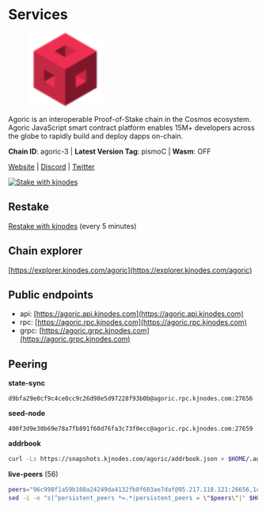 # Services

<figure><img src="https://raw.githubusercontent.com/kj89/cosmos-images/main/logos/agoric.png" width="150" alt=""><figcaption></figcaption></figure>

Agoric is an interoperable Proof-of-Stake chain in the Cosmos ecosystem.  Agoric JavaScript smart contract platform enables 15M+ developers across the  globe to rapidly build and deploy dapps on-chain.

**Chain ID**: agoric-3 | **Latest Version Tag**: pismoC | **Wasm**: OFF

[Website](https://agoric.com) | [Discord](https://discord.com/invite/qDW8DRes4s) | [Twitter](https://twitter.com/agoric)

[![Stake with kjnodes](https://i.ibb.co/cr44Q8j/button-stake-with-kjnodes.png)](https://restake.app/agoric/agoricvaloper1ku5sm2twlsywdrp4wz3kfwgyrtqtp0lpr3nvk8)

## Restake

[Restake with kjnodes](https://restake.app/agoric/agoricvaloper1ku5sm2twlsywdrp4wz3kfwgyrtqtp0lpr3nvk8) (every 5 minutes)
## Chain explorer
[https://explorer.kjnodes.com/agoric](https://explorer.kjnodes.com/agoric)

## Public endpoints

* api: [https://agoric.api.kjnodes.com](https://agoric.api.kjnodes.com)
* rpc: [https://agoric.rpc.kjnodes.com](https://agoric.rpc.kjnodes.com)
* grpc: [https://agoric.grpc.kjnodes.com](https://agoric.grpc.kjnodes.com)

## Peering

**state-sync**

```text
d9bfa29e0cf9c4ce0cc9c26d98e5d97228f93b0b@agoric.rpc.kjnodes.com:27656
```

**seed-node**

```text
400f3d9e30b69e78a7fb891f60d76fa3c73f0ecc@agoric.rpc.kjnodes.com:27659
```

**addrbook**
```bash
curl -Ls https://snapshots.kjnodes.com/agoric/addrbook.json > $HOME/.agoric/config/addrbook.json
```

**live-peers** (56)
```bash
peers="96c998f1a59b108a24249da4132fb8f603ae7daf@95.217.118.121:26656,1cbe5f5c77610bb6568332e026a3b516edeb0121@65.21.234.47:21156,b10682f3c25882b5ef94da284a4a195efad69d0d@95.216.94.106:26656,16f2ad1b7f154d6f8751c0ab7453e24f32ee8db3@95.217.45.52:26656,a65d3172dca90f0d9f8251c3ed2747f350eb9a7e@95.216.246.187:26656,1312bbbd4ed1e58b9e4eb1d7788187a4607915e9@165.22.199.234:26060,9ed68bef54712b46713ac755ab7a6e7ad30694ef@192.99.44.79:14456,abc62ded9142361bd9832282242a53611785ffcd@51.81.109.109:26656,f1966845bebd30816f18635a20b86e6781211616@95.111.253.200:26656,d9bfa29e0cf9c4ce0cc9c26d98e5d97228f93b0b@65.109.88.38:27656,ca4c3b9d0cf78d934a3b972c328db2e4a9a66c42@64.32.40.114:26656,4cfac01c912d33f74cb7b66e8b7005aaae47fc2a@146.190.59.8:26060,0837c0dac0bb15e79e64207bb0fa5a9a6fa42ad4@178.62.116.62:26656,e759de7a872eff293ab1316a0745eb5fdd5614f3@88.217.142.187:26656,f4b809dcf7004b8a30eaa4e9bb0a65164368b75a@49.12.165.122:26656,996f421cdad30b917b7936cad3b8be59452a31f6@18.142.177.75:26656,a38a30c1dd31f63be2befd40b82964b215c3c288@165.22.251.28:26656,9e673680df593d841b0e09c49f87409654d84ae9@95.217.202.49:37656,37933cb8069e22554e454294d529eddb0fdae145@52.56.185.212:26656,63bd6649f80362ce513027d99ef32c826fdbd259@45.9.62.136:26656,0464c8dded70d01f5ab50a8d6047a6b27ddf2ccd@84.244.95.232:26656,2031ba47e3af2183cc7bfb37bd0c345b9299b365@65.108.237.88:27001,23fd78b96fc7f17b47fc4a0d442b0ec53faebd88@157.90.91.20:12656,ee236040d06e78d70c3f34722407857615b1a755@34.66.30.56:26656,0f642db2770d4dd3e0d030b2f14f1365e40f3b38@185.146.148.101:26657,576e4e90b785fb16c129a0141b57342e51fd61b4@193.176.85.156:26656,3d7d9eac612775c9530e990c44092d7ff55dbb83@95.216.39.109:26656,f095bb53006ebddcbbf29c8df70dddcba6419e36@142.93.145.13:26656,6ba72731d54ded6d012fa7b02ae46e0c214b1e07@5.75.230.116:26656,d56af8cb0716909f9b804e7dec8c1d34ae4eed16@65.108.142.81:26676,3f307f0ad680e24755f8b5c546d0c18ff2dbf90e@65.108.128.247:26656,5a8f6cd6a5348868a08849dc4fb45b6445b094ed@143.198.100.136:26656,d77d30c7a86c9a6013883d075493eaee365c3d48@213.135.246.90:26656,4d0953252dd26b5ff96292bd2a836bd8a77f4eed@159.69.63.222:26656,875f8b359148f0d2a4bb501f8ae8a0cd4560bff3@161.97.153.219:26656,44476201c6e8610b194e75e4c7993ad6d54a1db8@51.91.70.90:29656,2f524fbc73a8b0daa29f2ba0b7642aae62bea86f@65.108.144.8:26656,4eea1e0a22d8d2ade108fc5f8e07d6d6e711e909@65.108.10.138:26656,711f6f36a6ec3924b6d721de6adce604092e59f2@116.202.226.169:26656,ebc272824924ea1a27ea3183dd0b9ba713494f83@195.3.220.135:27106,93edbbec5e945f5cf692c96bf8181afef9687869@138.201.63.38:26666,8e6f6661c18f20c0f104b8cf9bd1fa1b88e52360@116.202.226.29:26656,cb6ae22e1e89d029c55f2cb400b0caa19cbe5523@172.111.52.50:32663,f8ff12a774770fea36beadb303ccffc86863c6ec@65.109.69.59:14456,8c30ee29afc4b77cf98222edcc3fe823cf1e8306@195.201.106.244:26656,6dfaacf27072052e335de6e83069c811311613c5@138.201.127.91:26656,33f477dc83a00ebf2425e16aaac2db453575d391@34.116.203.98:26656,9661393350ef8224aaa620f543a7710c9af9c495@195.14.6.55:26656,2aedd7163a8ee725507e461b13fb90c091ee1c42@128.0.51.32:26656,f769805423416d3bec0d683b3796f98a984ed51d@65.108.15.174:26656,cf8210566c6c7fc221d49554b81cd0847b4ae68c@157.90.130.253:26656,9d2bf3feb8a0a95ccce16a94f926d1c5ddad5190@65.108.121.110:12656,e70955351f601ea5be9a9bf41032949a777f31b3@207.244.255.229:10003,fc5d5569cffd802c73f91df3fbe7f829e0bf132d@35.75.235.53:26656,47c35c8137ad2098e0b2a79077fea93a530034d8@185.144.83.130:26656,ade4d8bc8cbe014af6ebdf3cb7b1e9ad36f412c0@135.181.5.219:14456"
sed -i -e "s|^persistent_peers *=.*|persistent_peers = \"$peers\"|" $HOME/.agoric/config/config.toml
```

